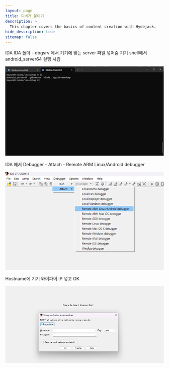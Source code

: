 ```yaml
---
layout: page
title: 디버거_붙이기
description: >
  This chapter covers the basics of content creation with Hydejack.
hide_description: true
sitemap: false
---
```


IDA
IDA 폴더 - dbgsrv 에서 기기에 맞는 server 파일 넣어줌
기기 shell에서 android_server64 실행 시킴

![디버거_붙이기1.png](/image/디버거_붙이기1.png)

IDA 에서
Debugger - Attach - Remote ARM Linux/Android debugger

![디버거_붙이기2.png](/image/디버거_붙이기2.png)

Hostname에 기기 와이파이 IP 넣고 OK

![디버거_붙이기3.png](/image/디버거_붙이기3.png)

